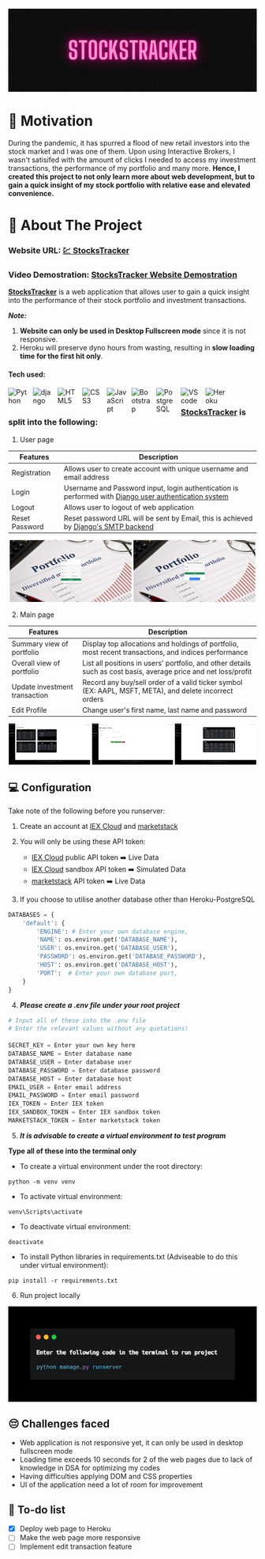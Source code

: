 <p align="center">
    <img src="/assets/stockstracker.png"/>
</p>

# 💪 Motivation #
During the pandemic, it has spurred a flood of new retail investors into the stock market and I was one of them. Upon using Interactive Brokers, I wasn't satisifed with the amount of clicks I needed to access my investment transactions, the performance of my portfolio and many more. __Hence, I created this project to not only learn more about web development, but to gain a quick insight of my stock portfolio with relative ease and elevated convenience.__

# 📝 About The Project #
### Website URL: **<a href="https://stockstracker-app.herokuapp.com/user/login/" target="_blank">💹 StocksTracker</a>** ###
### Video Demostration: **<a href="https://youtu.be/T_cgG668pf4" target="_blank">StocksTracker Website Demostration</a>** ###
**[StocksTracker](https://stockstracker-app.herokuapp.com/user/login/ "StocksTracker url")** is a web application that allows user to gain a quick insight into the performance of their stock portfolio and investment transactions.

***Note:*** 
1. __Website can only be used in Desktop Fullscreen mode__ since it is not responsive.
2. Heroku will preserve dyno hours from wasting, resulting in __slow loading time for the first hit only__.

#### Tech used: ####

<img align="left" alt="Python" width="40px" src="https://cdn.jsdelivr.net/npm/devicon-2.2@2.2.0/icons/python/python-original.svg" style="padding-right:10px;"/>
<img align="left" alt="django" width="40px" src="https://cdn.jsdelivr.net/npm/devicon-2.2@2.2.0/icons/django/django-original.svg" style="padding-right:10px;"/>
<img align="left" alt="HTML5" width="40px" src="https://cdn.jsdelivr.net/npm/devicon-2.2@2.2.0/icons/html5/html5-original.svg" style="padding-right:10px;"/>
<img align="left" alt="CSS3" width="40px" src="https://cdn.jsdelivr.net/npm/devicon-2.2@2.2.0/icons/css3/css3-original.svg" style="padding-right:10px;" />
<img align="left" alt="JavaScript" width="40px" src="https://cdn.jsdelivr.net/npm/devicon-2.2@2.2.0/icons/javascript/javascript-original.svg" style="padding-right:10px;" />
<img align="left" alt="Bootstrap" width="40px" src="https://cdn.jsdelivr.net/gh/devicons/devicon/icons/bootstrap/bootstrap-original.svg" style="padding-right:10px;" />
<img align="left" alt="PostgreSQL" width="40px" src="https://cdn.jsdelivr.net/npm/devicon-2.2@2.2.0/icons/postgresql/postgresql-original.svg" style="padding-right:10px;"/>
<img align="left" alt="VScode" width="40px" src="https://cdn.jsdelivr.net/npm/devicon-2.2@2.2.0/icons/visualstudio/visualstudio-plain.svg" style="padding-right:10px;"/> 
<img align="left" alt="Heroku" width="40px" src="https://cdn.jsdelivr.net/gh/devicons/devicon/icons/heroku/heroku-plain-wordmark.svg"/>&nbsp;&nbsp;


### [StocksTracker](https://stockstracker-app.herokuapp.com/user/login/ "StocksTracker url") is split into the following: ###

1. User page

  | Features | Description |
  | --- | --- |
  | Registration | Allows user to create account with unique username and email address |
  | Login | Username and Password input, login authentication is performed with [Django user authentication system](https://docs.djangoproject.com/en/4.1/topics/auth/default/ "Django user authentication system") |
  | Logout | Allows user to logout of web application |
  | Reset Password | Reset password URL will be sent by Email, this is achieved by [Django's SMTP backend](https://docs.djangoproject.com/en/4.1/topics/email/ "Django's SMTP backend") |

<p align="middle">
  <img src="/assets/registration.png" width="49%"/>
  <img src="/assets/login.png" width="49%"/> 
</p>

2. Main page

  | Features | Description |
  | --- | --- |
  | Summary view of portfolio | Display top allocations and holdings of portfolio, most recent transactions, and indices performance |
  | Overall view of portfolio | List all positions in users' portfolio, and other details such as cost basis, average price and net loss/profit |
  | Update investment transaction | Record any buy/sell order of a valid ticker symbol (EX: AAPL, MSFT, META), and delete incorrect orders |
  | Edit Profile | Change user's first name, last name and password |

<p align="middle">
  <img src="/assets/homepage.png" width="32.667%"/>
  <img src="/assets/updateportfolio.png" width="32.667%"/> 
  <img src="/assets/transactionlistview.png" width="32.667%"/> 
</p>

## 💻 Configuration ##
Take note of the following before you runserver:
1. Create an account at [IEX Cloud](https://iexcloud.io/ "IEX Cloud") and [marketstack](https://marketstack.com/ "marketstack")

2. You will only be using these API token:
    - [IEX Cloud](https://iexcloud.io/ "IEX Cloud") public API token ➡️ Live Data
    - [IEX Cloud](https://iexcloud.io/ "IEX Cloud") sandbox API token ➡️ Simulated Data
    - [marketstack](https://marketstack.com/ "marketstack") API token ➡️ Live Data

3. If you choose to utilise another database other than Heroku-PostgreSQL
```python
DATABASES = {
    'default': {
        'ENGINE': # Enter your own database engine,
        'NAME': os.environ.get('DATABASE_NAME'),
        'USER': os.environ.get('DATABASE_USER'),
        'PASSWORD': os.environ.get('DATABASE_PASSWORD'),
        'HOST': os.environ.get('DATABASE_HOST'),
        'PORT':  # Enter your own database port,
    }
}
```

4. ***Please create a .env file under your root project***

```python
# Input all of these into the .env file
# Enter the relevant values without any quotations!

SECRET_KEY = Enter your own key here
DATABASE_NAME = Enter database name
DATABASE_USER = Enter database user
DATABASE_PASSWORD = Enter database password
DATABASE_HOST = Enter database host
EMAIL_USER = Enter email address
EMAIL_PASSWORD = Enter email password
IEX_TOKEN = Enter IEX token
IEX_SANDBOX_TOKEN = Enter IEX sandbox token
MARKETSTACK_TOKEN = Enter marketstack token
```

5. ***It is advisable to create a virtual environment to test program***

  **Type all of these into the terminal only**

- To create a virtual environment under the root directory:
```
python -m venv venv
```

- To activate virtual environment:
```
venv\Scripts\activate
```

- To deactivate virtual environment:
```
deactivate
```

- To install Python libraries in requirements.txt (Adviseable to do this under virtual environment):
```
pip install -r requirements.txt
```

6. Run project locally

![Virtual Environment codes](https://github.com/nicholas5538/StockPortfolio-repo/blob/main/assets/runlocal.png?raw=true)

## 😔 Challenges faced ##
- Web application is not responsive yet, it can only be used in desktop fullscreen mode
- Loading time exceeds 10 seconds for 2 of the web pages due to lack of knowledge in DSA for optimizing my codes
- Having difficulties applying DOM and CSS properties
- UI of the application need a lot of room for improvement

## 📔 To-do list ##
- [x] Deploy web page to Heroku
- [ ] Make the web page more responsive
- [ ] Implement edit transaction feature